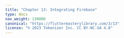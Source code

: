 ```yaml
---
title: "Chapter 13: Integrating Firebase"
type: docs
nav_weight: 130000
canonical: "https://fluttermasterylibrary.com/3/13"
license: "© 2023 Tokenizer Inc. CC BY-NC-SA 4.0"
---
```


